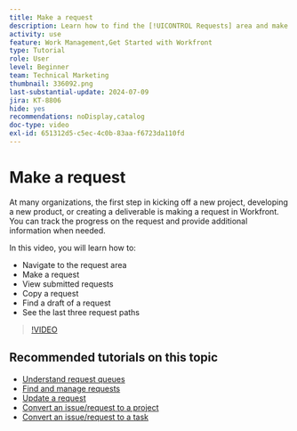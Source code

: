 ```yaml
---
title: Make a request
description: Learn how to find the [!UICONTROL Requests] area and make a request. Then learn how to view submitted and draft requests.
activity: use
feature: Work Management,Get Started with Workfront
type: Tutorial
role: User
level: Beginner
team: Technical Marketing
thumbnail: 336092.png
last-substantial-update: 2024-07-09
jira: KT-8806
hide: yes
recommendations: noDisplay,catalog
doc-type: video
exl-id: 651312d5-c5ec-4c0b-83aa-f6723da110fd
---
```

# Make a request

At many organizations, the first step in kicking off a new project, developing a new product, or creating a deliverable is making a request in Workfront. You can track the progress on the request and provide additional information when needed.

In this video, you will learn how to:

* Navigate to the request area
* Make a request
* View submitted requests
* Copy a request
* Find a draft of a request
* See the last three request paths

>[!VIDEO](https://video.tv.adobe.com/v/336092/?quality=12&learn=on)

## Recommended tutorials on this topic

* [Understand request queues](/help/manage-work/request-queues/understand-request-queues.md)
* [Find and manage requests](/help/manage-work/issues-requests/find-requests.md)
* [Update a request](/help/manage-work/issues-requests/update-a-request.md)
* [Convert an issue/request to a project](/help/manage-work/issues-requests/create-a-project-from-a-request.md)
* [Convert an issue/request to a task](/help/manage-work/issues-requests/convert-issues-to-other-work-items.md)
